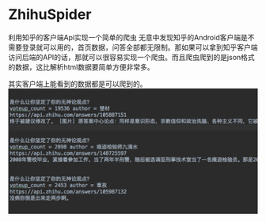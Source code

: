 # ZhihuSpider
利用知乎的客户端Api实现一个简单的爬虫
无意中发现知乎的Android客户端是不需要登录就可以用的，首页数据，问答全部都无限制。那如果可以拿到知乎客户端访问后端的API的话，那就可以很容易实现一个爬虫。而且爬虫爬到的是json格式的数据，这比解析html数据要简单方便非常多。

其实客户端上能看到的数据都是可以爬到的。
<img src="https://github.com/aesean/ZhihuSpider/blob/master/zhihu_spider.png" alt="GitHub" title="爬到的部分数据"/>
